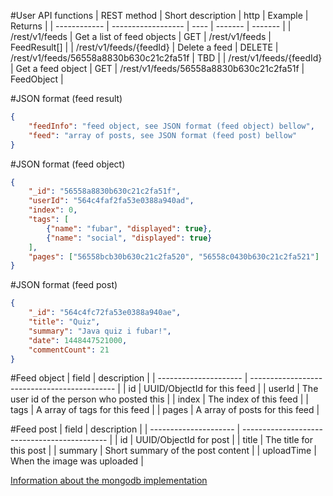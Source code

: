 #User API functions
|  REST method |  Short description | http | Example | Returns |
| ------------ | ------------------ | ---- | ------- | ------- |
| /rest/v1/feeds | Get a list of feed objects | GET | /rest/v1/feeds | FeedResult[] |
| /rest/v1/feeds/{feedId} | Delete a feed | DELETE | /rest/v1/feeds/56558a8830b630c21c2fa51f | TBD |
| /rest/v1/feeds/{feedId} | Get a feed object | GET | /rest/v1/feeds/56558a8830b630c21c2fa51f | FeedObject |

#JSON format (feed result)
```json
{
    "feedInfo": "feed object, see JSON format (feed object) bellow",
    "feed": "array of posts, see JSON format (feed post) bellow"
}
```

#JSON format (feed object)
```json
{
    "_id": "56558a8830b630c21c2fa51f",
    "userId": "564c4faf2fa53e0388a940ad",
    "index": 0,
    "tags": [
        {"name": "fubar", "displayed": true},
        {"name": "social", "displayed": true}
    ],
    "pages": ["56558bcb30b630c21c2fa520", "56558c0430b630c21c2fa521"]
}
```

#JSON format (feed post)
```json
{
    "_id": "564c4fc72fa53e0388a940ae",
    "title": "Quiz",
    "summary": "Java quiz i fubar!",
    "date": 1448447521000,
    "commentCount": 21
}
```

#Feed object
| field                 | description                                  |
| --------------------- | -------------------------------------------- |
| id                    | UUID/ObjectId for this feed                  |
| userId                | The user id of the person who posted this    |
| index                 | The index of this feed                       |
| tags                  | A array of tags for this feed                |
| pages                 | A array of posts for this feed               |

#Feed post
| field                 | description                                  |
| --------------------- | -------------------------------------------- |
| id                    | UUID/ObjectId for post                       |
| title                 | The title for this post                      |
| summary               | Short summary of the post content            |
| uploadTime            | When the image was uploaded                  |

[Information about the mongodb implementation](../db/mongodb_spec.md#feed)
